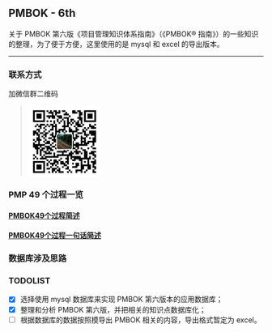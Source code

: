 ## PMBOK - 6th
关于 PMBOK 第六版《项目管理知识体系指南》（《PMBOK® 指南》）的一些知识的整理，为了便于方便，这里使用的是 mysql 和 excel 的导出版本。

---

### 联系方式
加微信群二维码
> <img src="/pics/README/001-磐石如丝微信二维码.png" width="140" height="140" align=center></img>


### PMP 49 个过程一览
#### [PMBOK49个过程简述](/PMBOK49个过程简述.md)
#### [PMBOK49个过程一句话简述](/PMBOK49个过程一句话简述.html)

### 数据库涉及思路



### TODOLIST
- [X] 选择使用 mysql 数据库来实现 PMBOK 第六版本的应用数据库；
- [X] 整理和分析 PMBOK 第六版，并把相关的知识点数据库化；
- [ ] 根据数据库的数据按照模导出 PMBOK 相关的内容，导出格式暂定为 excel。
